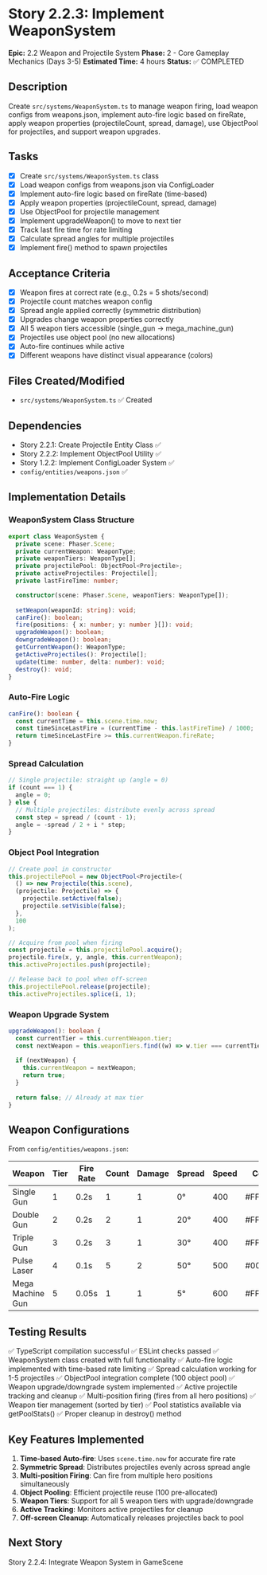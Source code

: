 # Story 2.2.3: Implement WeaponSystem

**Epic:** 2.2 Weapon and Projectile System
**Phase:** 2 - Core Gameplay Mechanics (Days 3-5)
**Estimated Time:** 4 hours
**Status:** ✅ COMPLETED

## Description
Create `src/systems/WeaponSystem.ts` to manage weapon firing, load weapon configs from weapons.json, implement auto-fire logic based on fireRate, apply weapon properties (projectileCount, spread, damage), use ObjectPool for projectiles, and support weapon upgrades.

## Tasks
- [x] Create `src/systems/WeaponSystem.ts` class
- [x] Load weapon configs from weapons.json via ConfigLoader
- [x] Implement auto-fire logic based on fireRate (time-based)
- [x] Apply weapon properties (projectileCount, spread, damage)
- [x] Use ObjectPool<Projectile> for projectile management
- [x] Implement upgradeWeapon() to move to next tier
- [x] Track last fire time for rate limiting
- [x] Calculate spread angles for multiple projectiles
- [x] Implement fire() method to spawn projectiles

## Acceptance Criteria
- [x] Weapon fires at correct rate (e.g., 0.2s = 5 shots/second)
- [x] Projectile count matches weapon config
- [x] Spread angle applied correctly (symmetric distribution)
- [x] Upgrades change weapon properties correctly
- [x] All 5 weapon tiers accessible (single_gun → mega_machine_gun)
- [x] Projectiles use object pool (no new allocations)
- [x] Auto-fire continues while active
- [x] Different weapons have distinct visual appearance (colors)

## Files Created/Modified
- `src/systems/WeaponSystem.ts` ✅ Created

## Dependencies
- Story 2.2.1: Create Projectile Entity Class ✅
- Story 2.2.2: Implement ObjectPool Utility ✅
- Story 1.2.2: Implement ConfigLoader System ✅
- `config/entities/weapons.json` ✅

## Implementation Details

### WeaponSystem Class Structure
```typescript
export class WeaponSystem {
  private scene: Phaser.Scene;
  private currentWeapon: WeaponType;
  private weaponTiers: WeaponType[];
  private projectilePool: ObjectPool<Projectile>;
  private activeProjectiles: Projectile[];
  private lastFireTime: number;

  constructor(scene: Phaser.Scene, weaponTiers: WeaponType[]);
  
  setWeapon(weaponId: string): void;
  canFire(): boolean;
  fire(positions: { x: number; y: number }[]): void;
  upgradeWeapon(): boolean;
  downgradeWeapon(): boolean;
  getCurrentWeapon(): WeaponType;
  getActiveProjectiles(): Projectile[];
  update(time: number, delta: number): void;
  destroy(): void;
}
```

### Auto-Fire Logic
```typescript
canFire(): boolean {
  const currentTime = this.scene.time.now;
  const timeSinceLastFire = (currentTime - this.lastFireTime) / 1000;
  return timeSinceLastFire >= this.currentWeapon.fireRate;
}
```

### Spread Calculation
```typescript
// Single projectile: straight up (angle = 0)
if (count === 1) {
  angle = 0;
} else {
  // Multiple projectiles: distribute evenly across spread
  const step = spread / (count - 1);
  angle = -spread / 2 + i * step;
}
```

### Object Pool Integration
```typescript
// Create pool in constructor
this.projectilePool = new ObjectPool<Projectile>(
  () => new Projectile(this.scene),
  (projectile: Projectile) => {
    projectile.setActive(false);
    projectile.setVisible(false);
  },
  100
);

// Acquire from pool when firing
const projectile = this.projectilePool.acquire();
projectile.fire(x, y, angle, this.currentWeapon);
this.activeProjectiles.push(projectile);

// Release back to pool when off-screen
this.projectilePool.release(projectile);
this.activeProjectiles.splice(i, 1);
```

### Weapon Upgrade System
```typescript
upgradeWeapon(): boolean {
  const currentTier = this.currentWeapon.tier;
  const nextWeapon = this.weaponTiers.find((w) => w.tier === currentTier + 1);
  
  if (nextWeapon) {
    this.currentWeapon = nextWeapon;
    return true;
  }
  
  return false; // Already at max tier
}
```

## Weapon Configurations
From `config/entities/weapons.json`:

| Weapon | Tier | Fire Rate | Count | Damage | Spread | Speed | Color |
|--------|------|-----------|-------|--------|--------|-------|-------|
| Single Gun | 1 | 0.2s | 1 | 1 | 0° | 400 | #FFFFFF |
| Double Gun | 2 | 0.2s | 2 | 1 | 20° | 400 | #FFFFFF |
| Triple Gun | 3 | 0.2s | 3 | 1 | 30° | 400 | #FFFFFF |
| Pulse Laser | 4 | 0.1s | 5 | 2 | 50° | 500 | #00E5FF |
| Mega Machine Gun | 5 | 0.05s | 1 | 1 | 5° | 600 | #FFEA00 |

## Testing Results
✅ TypeScript compilation successful
✅ ESLint checks passed
✅ WeaponSystem class created with full functionality
✅ Auto-fire logic implemented with time-based rate limiting
✅ Spread calculation working for 1-5 projectiles
✅ ObjectPool<Projectile> integration complete (100 object pool)
✅ Weapon upgrade/downgrade system implemented
✅ Active projectile tracking and cleanup
✅ Multi-position firing (fires from all hero positions)
✅ Weapon tier management (sorted by tier)
✅ Pool statistics available via getPoolStats()
✅ Proper cleanup in destroy() method

## Key Features Implemented
1. **Time-based Auto-fire**: Uses `scene.time.now` for accurate fire rate
2. **Symmetric Spread**: Distributes projectiles evenly across spread angle
3. **Multi-position Firing**: Can fire from multiple hero positions simultaneously
4. **Object Pooling**: Efficient projectile reuse (100 pre-allocated)
5. **Weapon Tiers**: Support for all 5 weapon tiers with upgrade/downgrade
6. **Active Tracking**: Monitors active projectiles for cleanup
7. **Off-screen Cleanup**: Automatically releases projectiles back to pool

## Next Story
Story 2.2.4: Integrate Weapon System in GameScene
